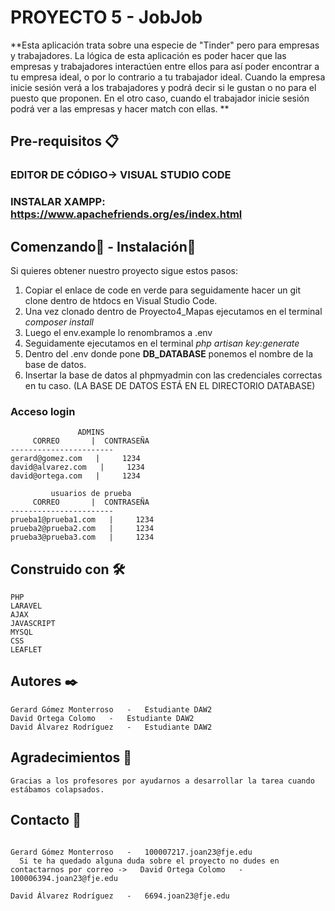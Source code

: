 # PROYECTO 5 - JobJob

**Esta aplicación trata sobre una especie de "Tinder" pero para empresas y trabajadores. La lógica de esta aplicación es poder hacer que las empresas y trabajadores interactúen entre ellos para así poder encontrar a tu empresa ideal, o por lo contrario a tu trabajador ideal. Cuando la empresa inicie sesión verá a los trabajadores y podrá decir si le gustan o no para el puesto que proponen. En el otro caso, cuando el trabajador inicie sesión podrá ver a las empresas y hacer match con ellas. **


## Pre-requisitos 📋

### EDITOR DE CÓDIGO-> VISUAL STUDIO CODE
### INSTALAR XAMPP: https://www.apachefriends.org/es/index.html

## Comenzando🚀 - Instalación🔧

Si quieres obtener nuestro proyecto sigue estos pasos:

1. Copiar el enlace de code en verde para seguidamente hacer un git clone dentro de htdocs en Visual Studio Code.
2. Una vez clonado dentro de Proyecto4_Mapas ejecutamos en el terminal *composer install*
3. Luego el env.example lo renombramos a .env 
4. Seguidamente ejecutamos en el terminal *php artisan key:generate*
5. Dentro del .env donde pone **DB_DATABASE** ponemos el nombre de la base de datos.
6. Insertar la base de datos al phpmyadmin con las credenciales correctas en tu caso.
(LA BASE DE DATOS ESTÁ EN EL DIRECTORIO DATABASE)

### Acceso login

```
               ADMINS
     CORREO       |  CONTRASEÑA
-----------------------
gerard@gomez.com   |     1234  
david@alvarez.com   |     1234 
david@ortega.com   |     1234 
```
```
         usuarios de prueba
     CORREO       |  CONTRASEÑA
-----------------------
prueba1@prueba1.com   |     1234  
prueba2@prueba2.com   |     1234 
prueba3@prueba3.com   |     1234 
```

## Construido con 🛠️

    PHP 
    LARAVEL
    AJAX
    JAVASCRIPT
    MYSQL
    CSS
    LEAFLET

## Autores ✒️

    Gerard Gómez Monterroso   -   Estudiante DAW2
    David Ortega Colomo   -   Estudiante DAW2
    David Álvarez Rodríguez   -   Estudiante DAW2

## Agradecimientos 🍺

    Gracias a los profesores por ayudarnos a desarrollar la tarea cuando estábamos colapsados.

## Contacto 📧     
  ```  
                                                                                            Gerard Gómez Monterroso   -   100007217.joan23@fje.edu
    Si te ha quedado alguna duda sobre el proyecto no dudes en contactarnos por correo ->   David Ortega Colomo   -   100006394.joan23@fje.edu
                                                                                            David Álvarez Rodríguez   -   6694.joan23@fje.edu
  ```  
